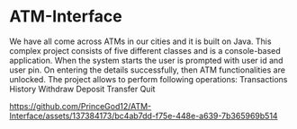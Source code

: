 # ATM-Interface

We have all come across ATMs in our cities and it is built on Java. This complex project consists of five different classes and is a console-based application. When the system starts the user is prompted with user id and user pin. On entering the details successfully, then ATM functionalities are unlocked. The project allows to perform following operations: Transactions History Withdraw Deposit Transfer Quit



https://github.com/PrinceGod12/ATM-Interface/assets/137384173/bc4ab7dd-f75e-448e-a639-7b365969b514


